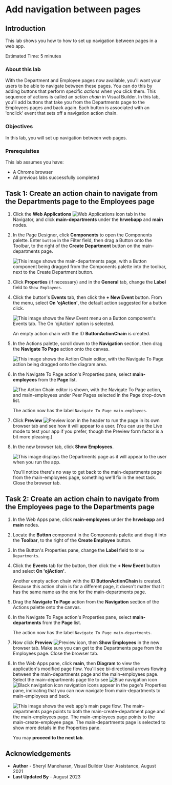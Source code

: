 # Add navigation between pages

## Introduction

This lab shows you how to how to set up navigation between pages in a web app.

Estimated Time: 5 minutes

### About this lab

With the Department and Employee pages now available, you'll want your users to be able to navigate between these pages. You can do this by adding buttons that perform specific *actions* when you click them. This sequence of actions is called an *action chain* in Visual Builder. In this lab, you'll add buttons that take you from the Departments page to the Employees pages and back again. Each button is associated with an 'onclick' event that sets off a navigation action chain.

### Objectives

In this lab, you will set up navigation between web pages.

### Prerequisites

This lab assumes you have:

* A Chrome browser
* All previous labs successfully completed

## Task 1: Create an action chain to navigate from the Departments page to the Employees page

1. Click the **Web Applications** ![Web Applications icon](images/web-applications-icon.png) tab in the Navigator, and click **main-departments** under the **hrwebapp** and **main** nodes.
2. In the Page Designer, click **Components** to open the Components palette. Enter `button` in the Filter field, then drag a Button onto the Toolbar, to the right of the **Create Department** button on the main-departments page.

    ![This image shows the main-departments page, with a Button component being dragged from the Components palette into the toolbar, next to the Create Department button.](images/departments-button.png "")

3. Click **Properties** (if necessary) and in the **General** tab, change the **Label** field to `Show Employees`.
4. Click the button's **Events** tab, then click the **\+ New Event** button. From the menu, select **On 'ojAction'**, the default action suggested for a button click.

    ![This image shows the New Event menu on a Button component's Events tab. The On 'ojAction' option is selected.](images/departments-button-events.png "")

    An empty action chain with the ID **ButtonActionChain** is created.

5. In the Actions palette, scroll down to the **Navigation** section, then drag the **Navigate To Page** action onto the canvas.

    ![This image shows the Action Chain editor, with the Navigate To Page action being dragged onto the diagram area.](images/new-buttonactionchain.png "")

6. In the Navigate To Page action's Properties pane, select **main-employees** from the **Page** list.

    ![The Action Chain editor is shown, with the Navigate To Page action, and main-employees under Peer Pages selected in the Page drop-down list.](images/departments-button-events-navigate.png "")

    The action now has the label `Navigate To Page main-employees`.

7. Click **Preview** ![Preview icon](images/preview-icon.png) in the header to run the page in its own browser tab and see how it will appear to a user. (You can use the Live mode to test your app if you prefer, though the Preview form factor is a bit more pleasing.)

8. In the new browser tab, click **Show Employees**.

    ![This image displays the Departments page as it will appear to the user when you run the app.](images/preview.png "")

    You'll notice there's no way to get back to the main-departments page from the main-employees page, something we'll fix in the next task. Close the browser tab.

## Task 2: Create an action chain to navigate from the Employees page to the Departments page

1. In the Web Apps pane, click **main-employees** under the **hrwebapp** and **main** nodes.

2. Locate the **Button** component in the Components palette and drag it into the **Toolbar**, to the right of the **Create Employee** button.
3. In the Button's Properties pane, change the **Label** field to `Show Departments`.
4. Click the **Events** tab for the button, then click the **+ New Event** button and select **On 'ojAction'**.

    Another empty action chain with the ID **ButtonActionChain** is created. Because this action chain is for a different page, it doesn't matter that it has the same name as the one for the main-departments page.

5. Drag the **Navigate To Page** action from the **Navigation** section of the Actions palette onto the canvas.

6. In the Navigate To Page action's Properties pane, select **main-departments** from the **Page** list.

    The action now has the label `Navigate To Page main-departments`.

7. Now click **Preview** ![Preview icon](images/preview-icon.png), then **Show Employees** in the new browser tab. Make sure you can get to the Departments page from the Employees page. Close the browser tab.

8. In the Web Apps pane, click **main**, then **Diagram** to view the application's modified page flow. You'll see bi-directional arrows flowing between the main-departments page and the main-employees page. Select the main-departments page tile to see ![Blue navigation icon](images/diagram-navigation-icon-green.png) ![Black navigation icon](images/diagram-navigation-icon-black.png) navigation icons appear in the page's Properties pane, indicating that you can now navigate from main-departments to main-employees and back.

    ![This image shows the web app's main page flow. The main-departments page points to both the main-create-department page and the main-employees page. The main-employees page points to the main-create-employee page. The main-departments page is selected to show more details in the Properties pane.](images/page-flow.png "")

    You may **proceed to the next lab**.

## Acknowledgements

* **Author** - Sheryl Manoharan, Visual Builder User Assistance, August 2021
* **Last Updated By** - August 2023
